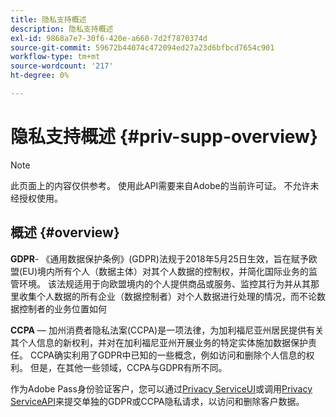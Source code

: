 ```yaml
---
title: 隐私支持概述
description: 隐私支持概述
exl-id: 9868a7e7-30f6-420e-a660-7d2f7870374d
source-git-commit: 59672b44074c472094ed27a23d6bfbcd7654c901
workflow-type: tm+mt
source-wordcount: '217'
ht-degree: 0%

---
```


# 隐私支持概述 {#priv-supp-overview}

>[!NOTE]
>
>此页面上的内容仅供参考。 使用此API需要来自Adobe的当前许可证。 不允许未经授权使用。

## 概述 {#overview}

**GDPR**- 《通用数据保护条例》(GDPR)法规于2018年5月25日生效，旨在赋予欧盟(EU)境内所有个人（数据主体）对其个人数据的控制权，并简化国际业务的监管环境。 该法规适用于向欧盟境内的个人提供商品或服务、监控其行为并从其那里收集个人数据的所有企业（数据控制者）对个人数据进行处理的情况，而不论数据控制者的业务位置如何

**CCPA** — 加州消费者隐私法案(CCPA)是一项法律，为加利福尼亚州居民提供有关其个人信息的新权利，并对在加利福尼亚州开展业务的特定实体施加数据保护责任。 CCPA确实利用了GDPR中已知的一些概念，例如访问和删除个人信息的权利。 但是，在其他一些领域，CCPA与GDPR有所不同。

作为Adobe Pass身份验证客户，您可以通过[Privacy ServiceUI](https://www.adobe.io/apis/experiencecloud/gdpr/docs/alldocs.html#!api-specification/markdown/narrative/tutorials/privacy_service_tutorial/privacy_service_ui_tutorial.md)或调用[Privacy ServiceAPI](https://www.adobe.io/apis/experiencecloud/gdpr/docs/alldocs.html#!api-specification/markdown/narrative/tutorials/privacy_service_tutorial/privacy_service_api_tutorial.md)来提交单独的GDPR或CCPA隐私请求，以访问和删除客户数据。

<!--

>[!MORELIKETHIS]
>
>* [Privacy Services Overview](https://www.adobe.io/apis/experiencecloud/gdpr/docs/alldocs.html#!api-specification/markdown/narrative/technical_overview/privacy_service_overview/privacy_service_overview.md)
>* [Privacy Service API documentation](https://www.adobe.io/apis/experiencecloud/gdpr.html)
-->
